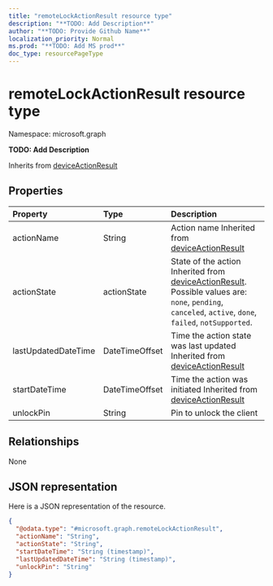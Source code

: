 ```yaml
---
title: "remoteLockActionResult resource type"
description: "**TODO: Add Description**"
author: "**TODO: Provide Github Name**"
localization_priority: Normal
ms.prod: "**TODO: Add MS prod**"
doc_type: resourcePageType
---
```


# remoteLockActionResult resource type


Namespace: microsoft.graph

**TODO: Add Description**


Inherits from [deviceActionResult](../resources/deviceactionresult.md)

## Properties
|Property|Type|Description|
|:---|:---|:---|
|actionName|String|Action name Inherited from [deviceActionResult](../resources/deviceactionresult.md)|
|actionState|actionState|State of the action Inherited from [deviceActionResult](../resources/deviceactionresult.md). Possible values are: `none`, `pending`, `canceled`, `active`, `done`, `failed`, `notSupported`.|
|lastUpdatedDateTime|DateTimeOffset|Time the action state was last updated Inherited from [deviceActionResult](../resources/deviceactionresult.md)|
|startDateTime|DateTimeOffset|Time the action was initiated Inherited from [deviceActionResult](../resources/deviceactionresult.md)|
|unlockPin|String|Pin to unlock the client|

## Relationships
None

## JSON representation
Here is a JSON representation of the resource.
<!-- {
  "blockType": "resource",
  "@odata.type": "microsoft.graph.remoteLockActionResult"
}
-->
``` json
{
  "@odata.type": "#microsoft.graph.remoteLockActionResult",
  "actionName": "String",
  "actionState": "String",
  "startDateTime": "String (timestamp)",
  "lastUpdatedDateTime": "String (timestamp)",
  "unlockPin": "String"
}
```

